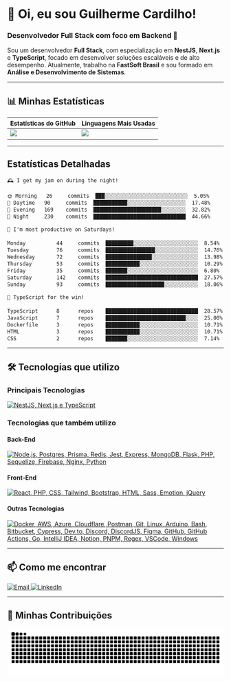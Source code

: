 # 👋 Oi, eu sou Guilherme Cardilho!

### Desenvolvedor Full Stack com foco em Backend 🚀

Sou um desenvolvedor **Full Stack**, com especialização em **NestJS**, **Next.js** e **TypeScript**, focado em desenvolver soluções escaláveis e de alto desempenho. Atualmente, trabalho na **FastSoft Brasil** e sou formado em **Análise e Desenvolvimento de Sistemas**.

---

## 📊 Minhas Estatísticas

| Estatísticas do GitHub | Linguagens Mais Usadas |
|------------------------|------------------------|
| <img src="https://github-readme-stats-nine-gamma-40.vercel.app/api?username=guicardilho&locale=pt-BR&hide_rank=true&rank_icon=github&show_icons=true&include_all_commits=true&hide=stars,issues,contribs&show=prs_merged&api_domain=https://github-readme-stats-nine-gamma-40.vercel.app&theme=dark" width="650"/> | <img src="https://github-readme-stats.vercel.app/api/top-langs/?username=guicardilho&layout=compact&theme=dark&include_all_commits=true&locale=pt-BR" width="340"/> |


---

## Estatísticas Detalhadas

<!-- README-STATS:START -->

```
🕰️ I get my jam on during the night!

🌞 Morning  	26     commits	███░░░░░░░░░░░░░░░░░░░░░░░░░░░	5.05%
🌆 Daytime  	90     commits	███████████░░░░░░░░░░░░░░░░░░░	17.48%
🌃 Evening  	169    commits	██████████████████████░░░░░░░░	32.82%
🌙 Night    	230    commits	██████████████████████████████	44.66%
```

```
📅 I'm most productive on Saturdays!

Monday      	44     commits	█████████░░░░░░░░░░░░░░░░░░░░░	8.54%
Tuesday     	76     commits	████████████████░░░░░░░░░░░░░░	14.76%
Wednesday   	72     commits	███████████████░░░░░░░░░░░░░░░	13.98%
Thursday    	53     commits	███████████░░░░░░░░░░░░░░░░░░░	10.29%
Friday      	35     commits	███████░░░░░░░░░░░░░░░░░░░░░░░	6.80%
Saturday    	142    commits	██████████████████████████████	27.57%
Sunday      	93     commits	███████████████████░░░░░░░░░░░	18.06%
```

```
🧪 TypeScript for the win!

TypeScript  	8      repos	██████████████████████████████	28.57%
JavaScript  	7      repos	██████████████████████████░░░░	25.00%
Dockerfile  	3      repos	███████████░░░░░░░░░░░░░░░░░░░	10.71%
HTML        	3      repos	███████████░░░░░░░░░░░░░░░░░░░	10.71%
CSS         	2      repos	███████░░░░░░░░░░░░░░░░░░░░░░░	7.14%
```

<!-- README-STATS:END -->

---

## 🛠️ Tecnologias que utilizo

### **Principais Tecnologias**
[![NestJS, Next.js e TypeScript](https://skillicons.dev/icons?i=nestjs,nextjs,typescript&theme=dark)](https://skillicons.dev)

### **Tecnologias que também utilizo**

#### **Back-End**
[![Node.js, Postgres, Prisma, Redis, Jest, Express, MongoDB, Flask, PHP, Sequelize, Firebase, Nginx, Python](https://skillicons.dev/icons?i=nodejs,postgres,prisma,redis,jest,express,mongodb,flask,php,sequelize,firebase,nginx,py&theme=dark)](https://skillicons.dev)

#### **Front-End**
[![React, PHP, CSS, Tailwind, Bootstrap, HTML, Sass, Emotion, jQuery](https://skillicons.dev/icons?i=react,php,css,tailwind,bootstrap,html,sass,emotion,jquery&theme=dark)](https://skillicons.dev)

#### **Outras Tecnologias**
[![Docker, AWS, Azure, Cloudflare, Postman, Git, Linux, Arduino, Bash, Bitbucket, Cypress, Dev.to, Discord, DiscordJS, Figma, GitHub, GitHub Actions, Go, IntelliJ IDEA, Notion, PNPM, Regex, VSCode, Windows](https://skillicons.dev/icons?i=docker,aws,azure,cloudflare,postman,git,linux,arduino,bash,bitbucket,cypress,devto,discord,discordjs,figma,github,githubactions,go,idea,notion,pnpm,regex,vscode,windows&theme=dark)](https://skillicons.dev)

---

## 📫 Como me encontrar

<p align="start">
  <a href="mailto:gui_cardilho@hotmail.com">
    <img src="https://img.shields.io/badge/-Email-%23333?style=for-the-badge&logo=gmail&logoColor=white" alt="Email">
  </a>
  <a href="https://www.linkedin.com/in/guilherme-cardilho" target="_blank">
    <img src="https://img.shields.io/badge/-LinkedIn-%230077B5?style=for-the-badge&logo=linkedin&logoColor=white" alt="LinkedIn">
  </a>
</p>

---

## 🐍 Minhas Contribuições

<picture>
  <source media="(prefers-color-scheme: dark)" srcset="https://raw.githubusercontent.com/GuiCardilho/GuiCardilho/output/github-snake-dark.svg" />
  <source media="(prefers-color-scheme: light)" srcset="https://raw.githubusercontent.com/GuiCardilho/GuiCardilho/output/github-snake.svg" />
  <img alt="github-snake" src="https://raw.githubusercontent.com/GuiCardilho/GuiCardilho/output/github-snake.svg" />
</picture>
